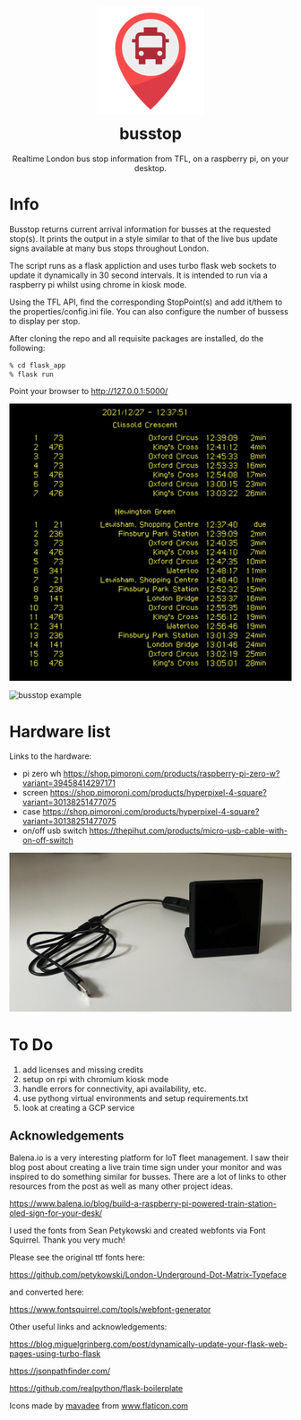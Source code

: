 <p align="center">
<img src="https://raw.githubusercontent.com/soinkleined/busstop/develop/flask_app/static/ico/android-chrome-192x192.png" alt="busstop">
</p>
<h1 align="center" style="margin-top: 0px;">busstop</h1>
<p align="center" >Realtime London bus stop information from TFL, on a raspberry pi, on your desktop.</p>

# Info
Busstop returns current arrival information for busses at the requested stop(s).  It prints the output in a style similar to that of the live bus update signs available at many bus stops throughout London.

The script runs as a flask appliction and uses turbo flask web sockets to update it dynamically in 30 second intervals. It is intended to run via a raspberry pi whilst using chrome in kiosk mode.

Using the TFL API, find the corresponding StopPoint(s) and add it/them to the properties/config.ini file.  You can also configure the number of bussess to display per stop.

After cloning the repo and all requisite packages are installed, do the following:

    % cd flask_app
    % flask run

Point your browser to http://127.0.0.1:5000/

![busstop web](https://raw.githubusercontent.com/soinkleined/busstop/develop/readme_images/busstop_web.png)

![busstop example](https://raw.githubusercontent.com/soinkleined/busstop/develop/readme_images/busstop_example.png)

# Hardware list
Links to the hardware:
- pi zero wh https://shop.pimoroni.com/products/raspberry-pi-zero-w?variant=39458414297171
- screen https://shop.pimoroni.com/products/hyperpixel-4-square?variant=30138251477075
- case https://shop.pimoroni.com/products/hyperpixel-4-square?variant=30138251477075
- on/off usb switch https://thepihut.com/products/micro-usb-cable-with-on-off-switch

![hardware](https://raw.githubusercontent.com/soinkleined/busstop/develop/readme_images/hardware.jpeg)

# To Do
1. add licenses and missing credits
2. setup on rpi with chromium kiosk mode
3. handle errors for connectivity, api availability, etc.
4. use pythong virtual environments and setup requirements.txt
5. look at creating a GCP service

## Acknowledgements
Balena.io is a very interesting platform for IoT fleet management.  I saw their blog post about creating a live train time sign under your monitor and was inspired to do something similar for busses. There are a lot of links to other resources from the post as well as many other project ideas. 

https://www.balena.io/blog/build-a-raspberry-pi-powered-train-station-oled-sign-for-your-desk/

I used the fonts from Sean Petykowski and created webfonts via Font Squirrel. Thank you very much!

Please see the original ttf fonts here:

https://github.com/petykowski/London-Underground-Dot-Matrix-Typeface

and converted here:

https://www.fontsquirrel.com/tools/webfont-generator

Other useful links and acknowledgements:

https://blog.miguelgrinberg.com/post/dynamically-update-your-flask-web-pages-using-turbo-flask


https://jsonpathfinder.com/

https://github.com/realpython/flask-boilerplate

<div>Icons made by <a href="https://www.flaticon.com/authors/mavadee" title="mavadee">mavadee</a> from <a href="https://www.flaticon.com/" title="Flaticon">www.flaticon.com</a></div>

